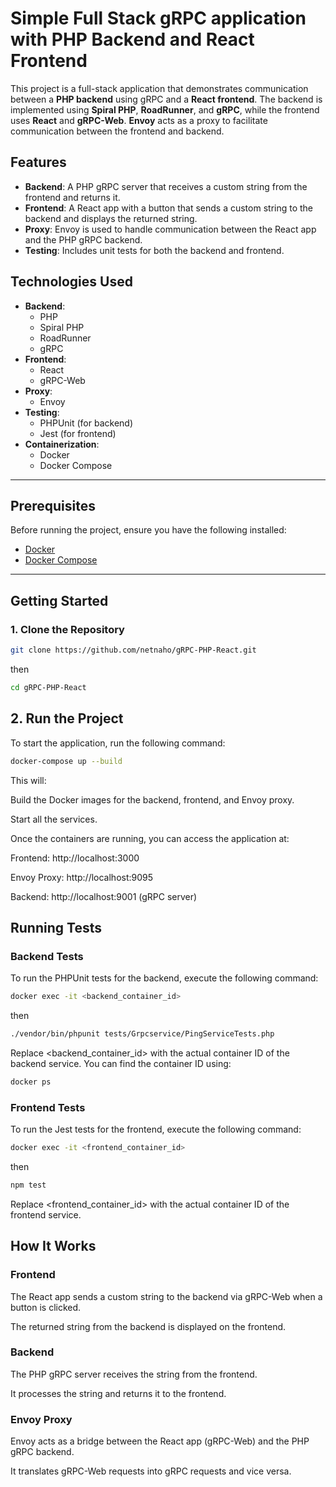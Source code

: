 # Simple Full Stack gRPC application with PHP Backend and React Frontend

This project is a full-stack application that demonstrates communication between a **PHP backend** using gRPC and a **React frontend**. The backend is implemented using **Spiral PHP**, **RoadRunner**, and **gRPC**, while the frontend uses **React** and **gRPC-Web**. **Envoy** acts as a proxy to facilitate communication between the frontend and backend.

## Features

- **Backend**: A PHP gRPC server that receives a custom string from the frontend and returns it.
- **Frontend**: A React app with a button that sends a custom string to the backend and displays the returned string.
- **Proxy**: Envoy is used to handle communication between the React app and the PHP gRPC backend.
- **Testing**: Includes unit tests for both the backend and frontend.

## Technologies Used

- **Backend**:
  - PHP
  - Spiral PHP
  - RoadRunner
  - gRPC
- **Frontend**:
  - React
  - gRPC-Web
- **Proxy**:
  - Envoy
- **Testing**:
  - PHPUnit (for backend)
  - Jest (for frontend)
- **Containerization**:
  - Docker
  - Docker Compose

---

## Prerequisites

Before running the project, ensure you have the following installed:

- [Docker](https://docs.docker.com/get-docker/)
- [Docker Compose](https://docs.docker.com/compose/install/)

---

## Getting Started

### 1. Clone the Repository

```bash
git clone https://github.com/netnaho/gRPC-PHP-React.git
```
then
```bash
cd gRPC-PHP-React
```

## 2. Run the Project

To start the application, run the following command:

```bash
docker-compose up --build
```

This will:

Build the Docker images for the backend, frontend, and Envoy proxy.

Start all the services.

Once the containers are running, you can access the application at:

Frontend: http://localhost:3000

Envoy Proxy: http://localhost:9095

Backend: http://localhost:9001 (gRPC server)

## Running Tests
### Backend Tests
To run the PHPUnit tests for the backend, execute the following command:

```bash
docker exec -it <backend_container_id> 
```
then
```bash
./vendor/bin/phpunit tests/Grpcservice/PingServiceTests.php
```
Replace <backend_container_id> with the actual container ID of the backend service. You can find the container ID using:

```bash
docker ps
```
### Frontend Tests
To run the Jest tests for the frontend, execute the following command:

```bash
docker exec -it <frontend_container_id>
```
then
```bash
npm test
```
Replace <frontend_container_id> with the actual container ID of the frontend service.

## How It Works
### Frontend
The React app sends a custom string to the backend via gRPC-Web when a button is clicked.

The returned string from the backend is displayed on the frontend.

### Backend
The PHP gRPC server receives the string from the frontend.

It processes the string and returns it to the frontend.

### Envoy Proxy
Envoy acts as a bridge between the React app (gRPC-Web) and the PHP gRPC backend.

It translates gRPC-Web requests into gRPC requests and vice versa.